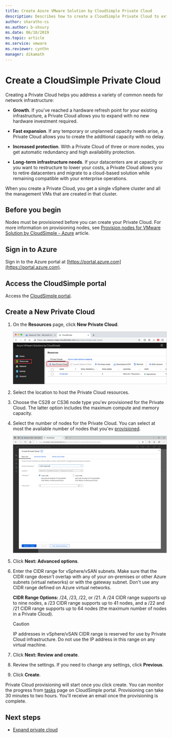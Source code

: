 ```yaml
---
title: Create Azure VMware Solution by CloudSimple Private Cloud
description: Describes how to create a CloudSimple Private Cloud to extend VMware workloads to the cloud with operational flexibility and continuity
author: sharaths-cs
ms.author: b-shsury 
ms.date: 06/10/2019 
ms.topic: article 
ms.service: vmware 
ms.reviewer: cynthn 
manager: dikamath 
---
```


# Create a CloudSimple Private Cloud

Creating a Private Cloud helps you address a variety of common needs for network infrastructure:

* **Growth**. If you've reached a hardware refresh point for your existing infrastructure, a Private Cloud allows you to expand with no new hardware investment required.

* **Fast expansion**. If any temporary or unplanned capacity needs arise, a Private Cloud allows you to create the additional capacity with no delay.

* **Increased protection**. With a Private Cloud of three or more nodes, you get automatic redundancy and high availability protection.

* **Long-term infrastructure needs**. If your datacenters are at capacity or you want to restructure to lower your costs, a Private Cloud allows you to retire datacenters and migrate to a cloud-based solution while remaining compatible with your enterprise operations.

When you create a Private Cloud, you get a single vSphere cluster and all the management VMs that are created in that cluster.

## Before you begin

Nodes must be provisioned before you can create your Private Cloud.  For more information on provisioning nodes, see [Provision nodes for VMware Solution by CloudSimple - Azure](create-nodes.md) article.

## Sign in to Azure

Sign in to the Azure portal at [https://portal.azure.com](https://portal.azure.com).

## Access the CloudSimple portal

Access the [CloudSimple portal](access-cloudsimple-portal.md).

## Create a New Private Cloud

1. On the **Resources** page, click **New Private Cloud**.

    ![Create a Private Cloud - how to start](media/create-pc-button.png)

2. Select the location to host the Private Cloud resources.

3. Choose the CS28 or CS36 node type you'ev provisioned for the Private Cloud. The latter option includes the maximum compute and memory capacity.

4. Select the number of nodes for the Private Cloud. You can select at most the available number of nodes that you'ev [provisioned](create-nodes.md).

    ![Create a Private Cloud - basic settings](media/create-private-cloud-basic-info.png)

5. Click **Next: Advanced options**.

6. Enter the CIDR range for vSphere/vSAN subnets. Make sure that the CIDR range doesn't overlap with any of your on-premises or other Azure subnets (virtual networks) or with the gateway subnet.  Don't use any CIDR range defined on Azure virtual networks.
    
    **CIDR Range Options:** /24, /23, /22, or /21. A /24 CIDR range supports up to nine nodes, a /23 CIDR range supports up to 41 nodes, and a /22 and /21 CIDR range supports up to 64 nodes (the maximum number of nodes in a Private Cloud).

    > [!CAUTION]
    > IP addresses in vSphere/vSAN CIDR range is reserved for use by Private Cloud infrastructure.  Do not use the IP address in this range on any virtual machine.

7. Click **Next: Review and create**.

8. Review the settings. If you need to change any settings, click **Previous**.

9. Click **Create**.

Private Cloud provisioning will start once you click create.  You can monitor the progress from [tasks](https://docs.azure.cloudsimple.com/activity/#tasks) page on CloudSimple portal.  Provisioning can take 30 minutes to two hours.  You'll receive an email once the provisioning is complete.

## Next steps

* [Expand private cloud](expand-private-cloud.md)
